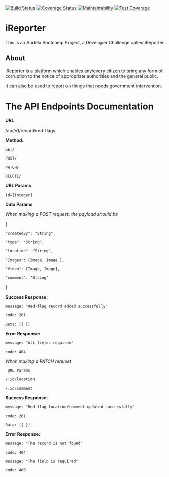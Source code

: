 [![Build Status](https://travis-ci.com/Simplemart17/iReporter.svg?branch=develop)](https://travis-ci.com/Simplemart17/iReporter)
[![Coverage Status](https://coveralls.io/repos/github/Simplemart17/iReporter/badge.svg?branch=develop)](https://coveralls.io/github/Simplemart17/iReporter?branch=develop)
[![Maintainability](https://api.codeclimate.com/v1/badges/b85bc0e6ad4861d2b8ec/maintainability)](https://codeclimate.com/github/Simplemart17/iReporter/maintainability)
[![Test Coverage](https://api.codeclimate.com/v1/badges/b85bc0e6ad4861d2b8ec/test_coverage)](https://codeclimate.com/github/Simplemart17/iReporter/test_coverage)

# iReporter
This is an Andela Bootcamp Project, a Developer Challenge called iReporter

## About
iReporter is a platform which enables any/every citizen to bring any form of corruption to the notice of appropriate authorities and the general public.

It can also be used to report on things that needs government intervention.


# The API Endpoints Documentation

**URL**

/api/v1/record/red-flags

**Method:**

`GET/`

`POST/`

`PATCH/`

`DELETE/`

**URL Params**

`id=[integer]`

**Data Params**

_When making a POST request, the payload should be_

  {
    
    "createdBy": "String",
    
    "type": "String",
    
    "location": "String",
    
    "Images": [Image, Image ],
    
    "Video": [Image, Image],
    
    "comment": "String"
  }
  
  **Success Response:**
  
  `message: "Red-flag record added successfully"`
  
  `code: 201`
  
  `Data: [{ }]`
  
  **Error Response:**
  
  `message: "All fields required"`
  
  `code: 404`
  
  _When making a PATCH request_
  
 ` URL Params`
 
  `/:id/location`
  
 `/:id/comment`
  
  **Success Response:**
  
 `message: "Red-flag location/comment updated successfully"`
 
  `code: 201`
  
  `Data: [{ }]`
  
  **Error Response:**
  
  `message: "The record is not found"`
  
  `code: 404`
  
  `message: "The field is required"`
  
  `code: 400`
  


